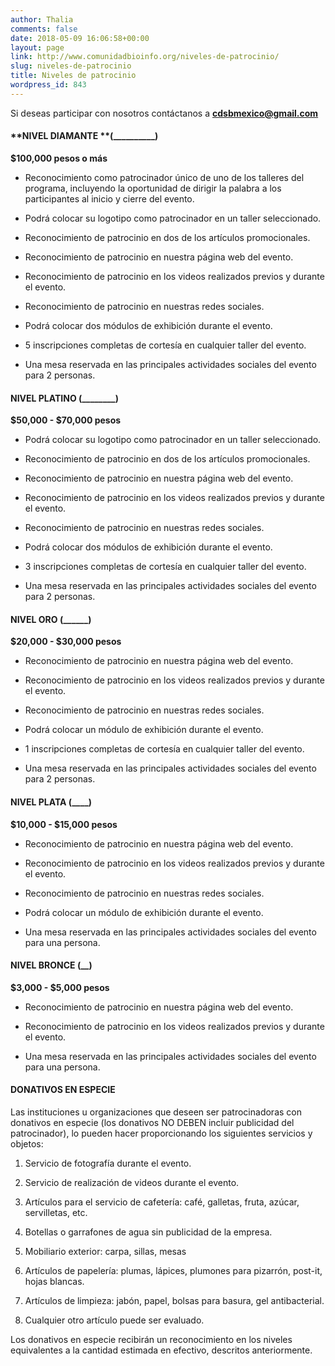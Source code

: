 ```yaml
---
author: Thalia
comments: false
date: 2018-05-09 16:06:58+00:00
layout: page
link: http://www.comunidadbioinfo.org/niveles-de-patrocinio/
slug: niveles-de-patrocinio
title: Niveles de patrocinio
wordpress_id: 843
---
```


Si deseas participar con nosotros contáctanos a [**cdsbmexico@gmail.com**](mailto:cdsbmexico@gmail.com)


#### **NIVEL DIAMANTE **(__________)


**$100,000 pesos o más**



 	
  * Reconocimiento como patrocinador único de uno de los talleres del programa, incluyendo la oportunidad de dirigir la palabra a los participantes al inicio y cierre del evento.

 	
  * Podrá colocar su logotipo como patrocinador en un taller seleccionado.

 	
  * Reconocimiento de patrocinio en dos de los artículos promocionales.

 	
  * Reconocimiento de patrocinio en nuestra página web del evento.

 	
  * Reconocimiento de patrocinio en los videos realizados previos y durante el evento.

 	
  * Reconocimiento de patrocinio en nuestras redes sociales.

 	
  * Podrá colocar dos módulos de exhibición durante el evento.

 	
  * 5 inscripciones completas de cortesía en cualquier taller del evento.

 	
  * Una mesa reservada en las principales actividades sociales del evento para 2 personas.




#### **NIVEL PLATINO** (________)


**$50,000 - $70,000 pesos**



 	
  * Podrá colocar su logotipo como patrocinador en un taller seleccionado.

 	
  * Reconocimiento de patrocinio en dos de los artículos promocionales.

 	
  * Reconocimiento de patrocinio en nuestra página web del evento.

 	
  * Reconocimiento de patrocinio en los videos realizados previos y durante el evento.

 	
  * Reconocimiento de patrocinio en nuestras redes sociales.

 	
  * Podrá colocar dos módulos de exhibición durante el evento.

 	
  * 3 inscripciones completas de cortesía en cualquier taller del evento.

 	
  * Una mesa reservada en las principales actividades sociales del evento para 2 personas.




#### **NIVEL ORO** (______)


**$20,000 - $30,000 pesos**



 	
  * Reconocimiento de patrocinio en nuestra página web del evento.

 	
  * Reconocimiento de patrocinio en los videos realizados previos y durante el evento.

 	
  * Reconocimiento de patrocinio en nuestras redes sociales.

 	
  * Podrá colocar un módulo de exhibición durante el evento.

 	
  * 1 inscripciones completas de cortesía en cualquier taller del evento.

 	
  * Una mesa reservada en las principales actividades sociales del evento para 2 personas.




#### **NIVEL PLATA** (____)


**$10,000 - $15,000 pesos**



 	
  * Reconocimiento de patrocinio en nuestra página web del evento.

 	
  * Reconocimiento de patrocinio en los videos realizados previos y durante el evento.

 	
  * Reconocimiento de patrocinio en nuestras redes sociales.

 	
  * Podrá colocar un módulo de exhibición durante el evento.

 	
  * Una mesa reservada en las principales actividades sociales del evento para una persona.




#### **NIVEL BRONCE** (__)


**$3,000 - $5,000 pesos**



 	
  * Reconocimiento de patrocinio en nuestra página web del evento.

 	
  * Reconocimiento de patrocinio en los videos realizados previos y durante el evento.

 	
  * Una mesa reservada en las principales actividades sociales del evento para una persona.




#### **DONATIVOS EN ESPECIE**


Las instituciones u organizaciones que deseen ser patrocinadoras con donativos en especie (los donativos NO DEBEN incluir publicidad del patrocinador), lo pueden hacer proporcionando los siguientes servicios y objetos:



 	
  1. Servicio de fotografía durante el evento.

 	
  2. Servicio de realización de videos durante el evento.

 	
  3. Artículos para el servicio de cafetería: café, galletas, fruta, azúcar, servilletas, etc.

 	
  4. Botellas o garrafones de agua sin publicidad de la empresa.

 	
  5. Mobiliario exterior: carpa, sillas, mesas

 	
  6. Artículos de papelería: plumas, lápices, plumones para pizarrón, post-it, hojas blancas.

 	
  7. Artículos de limpieza: jabón, papel, bolsas para basura, gel antibacterial.

 	
  8. Cualquier otro artículo puede ser evaluado.


Los donativos en especie recibirán un reconocimiento en los niveles equivalentes a la cantidad estimada en efectivo, descritos anteriormente.
